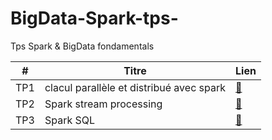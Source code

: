 # BigData-Spark-tps-
Tps Spark &amp; BigData fondamentals

|           #              |                     Titre                     |          Lien        |
|     -----------------    |        ----------------------------------     |       ---------      |
|            TP1           |           clacul parallèle et distribué avec spark                   | [:link:](https://github.com/omar-el01/BigData-Spark-tps-/tree/main/TP1_spark) |
|           TP2            |             Spark stream processing        | [:link:](https://github.com/omar-el01/BigData-Spark-tps-/tree/main/TP2_sparkstreaming) |
|           TP3            |           Spark SQL          | [:link:](https://github.com/omar-el01/BigData-Spark-tps-/tree/main/TP3_SparkSql) |
